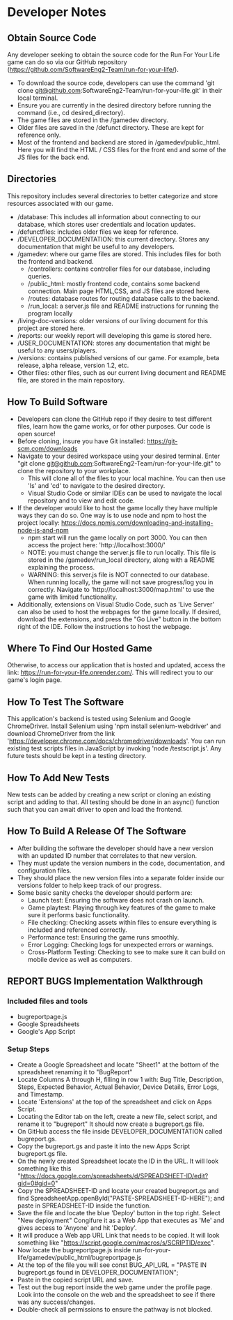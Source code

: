 # Developer Notes

## Obtain Source Code
Any developer seeking to obtain the source code for the Run For Your Life game can do so via our GitHub repository (https://github.com/SoftwareEng2-Team/run-for-your-life/).
- To download the source code, developers can use the command 'git clone git@github.com:SoftwareEng2-Team/run-for-your-life.git' in their local terminal.
- Ensure you are currently in the desired directory before running the command (i.e., cd desired_directory).
- The game files are stored in the /gamedev directory.
- Older files are saved in the /defunct directory. These are kept for reference only.
- Most of the frontend and backend are stored in /gamedev/public_html. Here you will find the HTML / CSS files for the front end and some of the JS files for the back end.

## Directories
This repository includes several directories to better categorize and store resources associated with our game.
- /database: This includes all information about connecting to our database, which stores user credentials and location updates.
- /defunctfiles: includes older files we keep for reference.
- /DEVELOPER_DOCUMENTATION: this current directory. Stores any documentation that might be useful to any developers.
- /gamedev: where our game files are stored. This includes files for both the frontend and backend. 
  - /controllers: contains controller files for our database, including queries.
  - /public_html: mostly frontend code, contains some backend connection. Main page HTML,CSS, and JS files are stored here.
  - /routes: database routes for routing database calls to the backend. 
  - /run_local: a server.js file and README instructions for running the program locally
- /living-doc-versions: older versions of our living document for this project are stored here.
- /reports: our weekly report will developing this game is stored here.
- /USER_DOCUMENTATION: stores any documentation that might be useful to any users/players. 
- /versions: contains published versions of our game. For example, beta release, alpha release, version 1.2, etc. 
- Other files: other files, such as our current living document and README file, are stored in the main repository.

## How To Build Software
- Developers can clone the GitHub repo if they desire to test different files, learn how the game works, or for other purposes. Our code is open source!
- Before cloning, insure you have Git installed: https://git-scm.com/downloads
- Navigate to your desired workspace using your desired terminal. Enter "git clone git@github.com:SoftwareEng2-Team/run-for-your-life.git" to clone the repository to your workplace.
  - This will clone all of the files to your local machine. You can then use 'ls' and 'cd' to navigate to the desired directory.
  - Visual Studio Code or similar IDEs can be used to navigate the local repository and to view and edit code.
- If the developer would like to host the game locally they have multiple ways they can do so. One way is to use node and npm to host the project locally: https://docs.npmjs.com/downloading-and-installing-node-js-and-npm
  - npm start will run the game locally on port 3000. You can then access the project here: 'http://localhost:3000/'
  - NOTE: you must change the server.js file to run locally. This file is stored in the /gamedev/run_local directory, along with a README explaining the process.
  - WARNING: this server.js file is NOT connected to our database. When running locally, the game will not save progress/log you in correctly. Navigate to 'http://localhost:3000/map.html' to use the game with limited functionality.
- Additionally, extensions on Visual Studio Code, such as 'Live Server' can also be used to host the webpages for the game locally. If desired, download the extensions, and press the "Go Live" button in the bottom right of the IDE. Follow the instructions to host the webpage. 

## Where To Find Our Hosted Game
Otherwise, to access our application that is hosted and updated, access the link: https://run-for-your-life.onrender.com/. This will redirect you to our game's login page. 

## How To Test The Software
This application's backend is tested using Selenium and Google ChromeDriver. Install Selenium using 'npm install selenium-webdriver' and download ChromeDriver from the link 'https://developer.chrome.com/docs/chromedriver/downloads'. You can run existing test scripts files in JavaScript by invoking 'node <path to testscript>/testscript.js'. Any future tests should be kept in a testing directory. 

## How To Add New Tests
New tests can be added by creating a new script or cloning an existing script and adding to that. All testing should be done in an async() function such that you can await driver to open and load the frontend. 

## How To Build A Release Of The Software
- After building the software the developer should have a new version with an updated ID number that correlates to that new version.
- They must update the version numbers in the code, documentation, and configuration files.
- They should place the new version files into a separate folder inside our versions folder to help keep track of our progress.
- Some basic sanity checks the developer should perform are:
  - Launch test: Ensuring the software does not crash on launch.
  - Game playtest: Playing through key features of the game to make sure it performs basic functionality.
  - File checking: Checking assets within files to ensure everything is included and referenced correctly.
  - Performance test: Ensuring the game runs smoothly.
  - Error Logging: Checking logs for unexpected errors or warnings.
  - Cross-Platform Testing: Checking to see to make sure it can build on mobile device as well as computers.

## REPORT BUGS Implementation Walkthrough
### Included files and tools
- bugreportpage.js
- Google Spreadsheets
- Google's App Script

### Setup Steps
- Create a Google Spreadsheet and locate "Sheet1" at the bottom of the spreadsheet renaming it to "BugReport"
- Locate Columns A through H, filling in row 1 with: Bug Title, Description, Steps, Expected Behavior, Actual Behavior, Device Details, Error Logs, and Timestamp.
- Locate 'Extensions' at the top of the spreadsheet and click on Apps Script.
- Locating the Editor tab on the left, create a new file, select script, and rename it to "bugreport" It should now create a bugreport.gs file.
- On GitHub access the file inside DEVELOPER_DOCUMENTATION called bugreport.gs.
- Copy the bugreport.gs and paste it into the new Apps Script bugreport.gs file.
- On the newly created Spreadsheet locate the ID in the URL. It will look something like this "https://docs.google.com/spreadsheets/d/SPREADSHEET-ID/edit?gid=0#gid=0"
- Copy the SPREADSHEET-ID and locate your created bugreport.gs and find SpreadsheetApp.openById("PASTE-SPREADSHEET-ID-HERE"); and paste in SPREADSHEET-ID inside the function.
- Save the file and locate the blue 'Deploy' button in the top right. Select "New deployment" Congifure it as a Web App that executes as 'Me' and gives access to 'Anyone' and hit 'Deploy'.
- It will produce a Web app URL Link that needs to be copied. It will look something like "https://script.google.com/macros/s/SCRIPTID/exec".
- Now locate the bugreportpage.js inside run-for-your-life/gamedev/public_html/bugreportpage.js
- At the top of the file you will see const BUG_API_URL = "PASTE IN bugreport.gs found in DEVELOPER_DOCUMENTATION";
- Paste in the copied script URL and save.
- Test out the bug report inside the web game under the profile page. Look into the console on the web and the spreadsheet to see if there was any success/changes.
- Double-check all permissions to ensure the pathway is not blocked.
